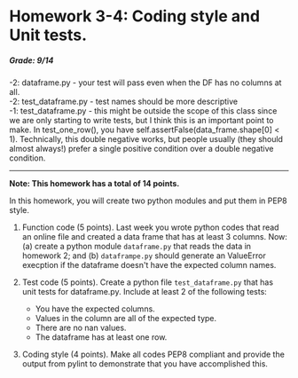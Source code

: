 # Homework 3-4: Coding style and Unit tests.

##### Grade: 9/14   

-2: dataframe.py - your test will pass even when the DF has no columns at all.  
-2: test_dataframe.py - test names should be more descriptive   
-1: test_dataframe.py - this might be outside the scope of this class since we are only starting to write tests, but I think this is an important point to make. In test_one_row(), you have self.assertFalse(data_frame.shape[0] < 1). Technically, this double negative works, but people usually (they should almost always!) prefer a single positive condition over a double negative condition.



-----

**Note: This homework has a total of 14 points.**

In this homework, you will create two python modules and put them in PEP8 style.

1. Function code (5 points). Last week you wrote python codes that read an online file and created a data frame that has at least 3 columns. Now: (a) create a python module ``dataframe.py`` that reads the data in homework 2;  and (b) ``dataframpe.py`` should generate an ValueError execption if the dataframe doesn't have the expected column names.

1. Test code (5 points). Create a python file ``test_dataframe.py`` that has unit tests for dataframe.py. Include at least 2 of the following tests:

   - You have the expected columns.
   - Values in the column are all of the expected type.
   - There are no nan values.
   - The dataframe has at least one row.
   
1. Coding style (4 points). Make all codes PEP8 compliant and provide the output from pylint to demonstrate that you have accomplished this.
